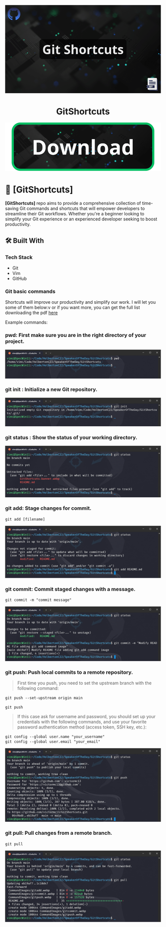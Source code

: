 <div align="center">
  <!-- You are encouraged to replace this logo with your own! Otherwise you can also remove it. -->
  <img src="./GitShortcuts-banner.webp" alt="logo"/>
  <br/>

  <h1><b>GitShortcuts</b></h1>
 
</div>

<!--- Download presentation --->

[![Download PDF](./gitshortcuts-presentation-btn.png)](https://www.googlhttps://www.google.com)

<!-- PROJECT DESCRIPTION -->

# 📖 [GitShortcuts] <a name="about-project"></a>

<!-- > Describe your project in 1 or 2 sentences. -->

**[GitShortcuts]** repo aims to provide a comprehensive collection of time-saving Git commands and shortcuts that will empower developers to streamline their Git workflows. Whether you're a beginner looking to simplify your Git experience or an experienced developer seeking to boost productivity.

## 🛠 Built With <a name="built-with"></a>

### Tech Stack <a name="tech-stack"></a>

<!-- > Describe the tech stack and include only the relevant sections that apply to your project. -->

  <ul>
    <li>Git</li>
    <li>Vim</li>
    <li>GitHub</li>
  </ul>

### Git basic commands

Shortcuts will improve our productivity and simplify our work. I will let you some of them below:v or if you want more, you can get the full list downloading the pdf [here]()

Example commands:

### **pwd**: First make sure you are in the right directory of your project.

  <img src="./CommandImages/pwd.webp" alt="pwd"/>

### **git init** : Initialize a new Git repository.

  <img src="./CommandImages/gitinit.webp" alt="gitinit"/>

### **git status** : Show the status of your working directory.

  <img src="./CommandImages/gitstatus.webp" alt="gitstatus"/>

### **git add**: Stage changes for commit.
```
git add [filename]
```

  <img src="./CommandImages/gitadd.webp" alt="gitadd" />

### **git commit**: Commit staged changes with a message.
```
git commit -m "commit message"
```

  <img src="./CommandImages/gitcommit.webp" alt="gitcommit" />

### **git push**: Push local commits to a remote repository.
>First time you push, you need to set the upstream branch with the following command:
```
git push --set-upstream origin main
```
```
git push
```
>If this case ask for username and password, you should set up your credentials with the following commands, and use your favorite password authentication method (access token, SSH key, etc.):
```
git config --global user.name "your_username"
git config --global user.email "your_email"
```

  <img src="./CommandImages/gitpush.webp" alt="gitpush" />

### **git pull**: Pull changes from a remote branch.
```
git pull
```

  <img src="./CommandImages/gitpull.webp" alt="gitpull" />
